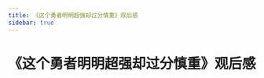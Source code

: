 ```yaml
---
title: 《这个勇者明明超强却过分慎重》观后感
sidebar: true
---
```


# 《这个勇者明明超强却过分慎重》观后感

<ClientOnly>
<title-pv/>
</ClientOnly>


<ClientOnly>
  <leave/>
</ClientOnly/>